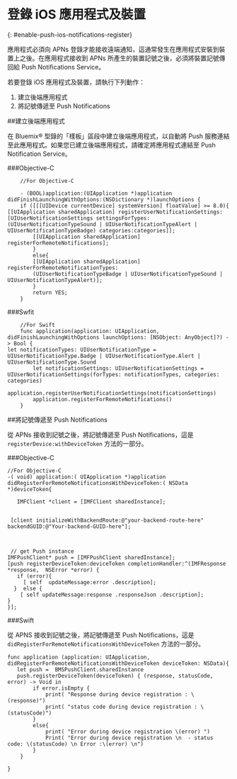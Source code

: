 # 登錄 iOS 應用程式及裝置
{: #enable-push-ios-notifications-register}


應用程式必須向 APNs 登錄才能接收遠端通知，這通常發生在應用程式安裝到裝置上之後。在應用程式接收到 APNs 所產生的裝置記號之後，必須將裝置記號傳回給 Push Notifications Service。

若要登錄 iOS 應用程式及裝置，請執行下列動作：

1. 建立後端應用程式
2. 將記號傳遞至 Push Notifications


##建立後端應用程式

在 Bluemix® 型錄的「樣板」區段中建立後端應用程式，以自動將 Push 服務連結至此應用程式。如果您已建立後端應用程式，請確定將應用程式連結至 Push Notification Service。

###Objective-C

```
	//For Objective-C

	- (BOOL)application:(UIApplication *)application didFinishLaunchingWithOptions:(NSDictionary *)launchOptions {
	if ([[[UIDevice currentDevice] systemVersion] floatValue] >= 8.0){
[[UIApplication sharedApplication] registerUserNotificationSettings:[UIUserNotificationSettings settingsForTypes:(UIUserNotificationTypeSound | UIUserNotificationTypeAlert | UIUserNotificationTypeBadge) categories:categories]];
	    [[UIApplication sharedApplication] registerForRemoteNotifications];
	    }
	    else{
	    [[UIApplication sharedApplication] registerForRemoteNotificationTypes:
	    (UIUserNotificationTypeBadge | UIUserNotificationTypeSound | UIUserNotificationTypeAlert)];
	    }
	    return YES;
	}
```

###Swfit

```
	//For Swift
	func application(application: UIApplication, didFinishLaunchingWithOptions launchOptions: [NSObject: AnyObject]?) -> Bool {
let notificationTypes: UIUserNotificationType = UIUserNotificationType.Badge | UIUserNotificationType.Alert | UIUserNotificationType.Sound
		let notificationSettings: UIUserNotificationSettings = UIUserNotificationSettings(forTypes: notificationTypes, categories: categories)
		application.registerUserNotificationSettings(notificationSettings)
		application.registerForRemoteNotifications()
	}
```

##將記號傳遞至 Push Notifications

從 APNs 接收到記號之後，將記號傳遞至 Push Notifications，這是 ```registerDevice:withDeviceToken``` 方法的一部分。

###Objective-C

```
//For Objective-C
-( void) application:( UIApplication *)application didRegisterForRemoteNotificationsWithDeviceToken:( NSData *)deviceToken{

   IMFClient *client = [IMFClient sharedInstance];


 [client initializeWithBackendRoute:@"your-backend-route-here" backendGUID:@"Your-backend-GUID-here"];



 // get Push instance
IMFPushClient* push = [IMFPushClient sharedInstance];
[push registerDeviceToken:deviceToken completionHandler:^(IMFResponse *response,  NSError *error) {
   if (error){
     [ self  updateMessage:error .description];
  }  else {
    [ self updateMessage:response .responseJson .description];
}
}];
```

###Swift

從 APNS 接收到記號之後，將記號傳遞至 Push Notifications，這是 ```didRegisterForRemoteNotificationsWithDeviceToken``` 方法的一部分。

```
func application (application: UIApplication, didRegisterForRemoteNotificationsWithDeviceToken deviceToken: NSData){
   let push =  BMSPushClient.sharedInstance
   push.registerDeviceToken(deviceToken) { (response, statusCode, error) -> Void in
        if error.isEmpty {
            print( "Response during device registration : \(response)")
            print( "status code during device registration : \(statusCode)")
        }
        else{
            print( "Error during device registration \(error) ")
            Print( "Error during device registration \n  - status code: \(statusCode) \n Error :\(error) \n")
        }
    }

}
```
